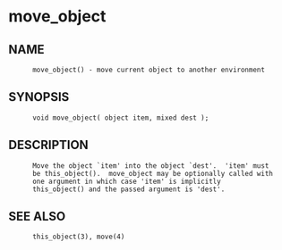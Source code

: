 # move_object
## NAME
          move_object() - move current object to another environment

## SYNOPSIS
          void move_object( object item, mixed dest );

## DESCRIPTION
          Move the object `item' into the object `dest'.  'item' must
          be this_object().  move_object may be optionally called with
          one argument in which case 'item' is implicitly
          this_object() and the passed argument is 'dest'.

## SEE ALSO
          this_object(3), move(4)
